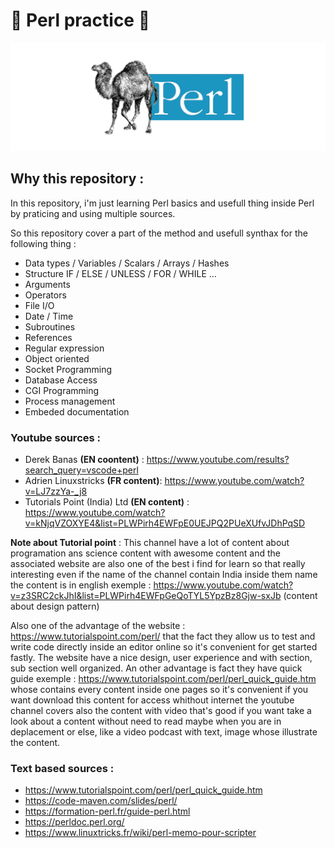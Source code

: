 # 🚀 Perl practice 🚀

![Alt text](./logo.png "logo perl")
## __Why this repository :__
In this repository, i'm just learning Perl basics and usefull thing inside Perl by praticing and using multiple sources. 

So this repository cover a part of the method and usefull synthax for the following thing :
* Data types / Variables / Scalars / Arrays / Hashes 
* Structure IF / ELSE / UNLESS / FOR / WHILE ...
* Arguments
* Operators
* File I/O
* Date / Time
* Subroutines
* References
* Regular expression
* Object oriented
* Socket Programming
* Database Access
* CGI Programming
* Process management
* Embeded documentation

### __Youtube sources :__
* Derek Banas __(EN coontent)__ : https://www.youtube.com/results?search_query=vscode+perl
* Adrien Linuxstricks __(FR content)__: https://www.youtube.com/watch?v=LJ7zzYa-_j8
* Tutorials Point (India) Ltd __(EN content)__ : https://www.youtube.com/watch?v=kNjqVZOXYE4&list=PLWPirh4EWFpE0UEJPQ2PUeXUfvJDhPqSD 

__Note about Tutorial point__ : This channel have a lot of content about programation ans science content with awesome content and the associated website are also one of the best i find for learn so that really interesting even if the name of the channel contain India inside them name the content is in english exemple : https://www.youtube.com/watch?v=z3SRC2ckJhI&list=PLWPirh4EWFpGeQoTYL5YpzBz8Gjw-sxJb (content about design pattern)

Also one of the advantage of the website : https://www.tutorialspoint.com/perl/ that the fact they allow us to test and write code directly inside an editor online so it's convenient for get started fastly. The website have a nice design, user experience and with section, sub section well organized. An other advantage is fact they have quick guide exemple : https://www.tutorialspoint.com/perl/perl_quick_guide.htm whose contains every content inside one pages so it's convenient if you want download this content for access whithout internet the youtube channel covers also the content with video that's good if you want take a look about a content without need to read maybe when you are in deplacement or else, like a video podcast with text, image whose illustrate the content. 

### __Text based sources :__
* https://www.tutorialspoint.com/perl/perl_quick_guide.htm
* https://code-maven.com/slides/perl/
* https://formation-perl.fr/guide-perl.html
* https://perldoc.perl.org/
* https://www.linuxtricks.fr/wiki/perl-memo-pour-scripter
